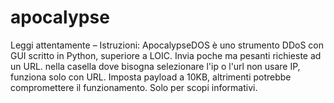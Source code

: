 # apocalypse
Leggi attentamente – Istruzioni: ApocalypseDOS è uno strumento DDoS con GUI scritto in Python, superiore a LOIC. Invia poche ma pesanti richieste ad un URL.  nella casella dove bisogna selezionare l'ip o l'url non usare IP, funziona solo con URL. Imposta payload a 10KB, altrimenti potrebbe compromettere il funzionamento. Solo per scopi informativi.
